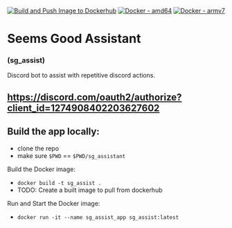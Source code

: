 [![Build and Push Image to Dockerhub](https://github.com/Jeremy-Gstein/sg_assistant/actions/workflows/build.yml/badge.svg?branch=main)](https://github.com/Jeremy-Gstein/sg_assistant/actions/workflows/build.yml) [![Docker - amd64](https://img.shields.io/badge/Docker-amd64-2ea44f?logo=docker)](https://hub.docker.com/layers/shodo/sg_assist/main/images/sha256-6b01ea7953a5b1d648e2c0becbada4006dc336859582fac39d195d6b2c1b2342?context=repo) [![Docker - armv7](https://img.shields.io/badge/Docker-armv7-2ea44f?logo=docker)](https://hub.docker.com/layers/shodo/sg_assist/main/images/sha256-6b01ea7953a5b1d648e2c0becbada4006dc336859582fac39d195d6b2c1b2342?context=repo)

# Seems Good Assistant
### (sg_assist)
Discord bot to assist with repetitive discord actions.

https://discord.com/oauth2/authorize?client_id=1274908402203627602
---

## Build the app locally: 
- clone the repo
- make sure `$PWD` == `$PWD/sg_assistant`

Build the Docker image:
- `docker build -t sg_assist .`
- TODO: Create a built image to pull from dockerhub

Run and Start the Docker image:
- `docker run -it --name sg_assist_app sg_assist:latest`


